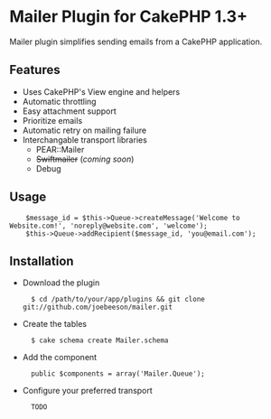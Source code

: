 # Mailer Plugin for CakePHP 1.3+

Mailer plugin simplifies sending emails from a CakePHP application.


## Features
 * Uses CakePHP's View engine and helpers
 * Automatic throttling
 * Easy attachment support
 * Prioritize emails
 * Automatic retry on mailing failure
 * Interchangable transport libraries
   * PEAR::Mailer
   * <strike>Swiftmailer</strike> (<em>coming soon</em>)
   * Debug

## Usage
        $message_id = $this->Queue->createMessage('Welcome to Website.com!', 'noreply@website.com', 'welcome');
        $this->Queue->addRecipient($message_id, 'you@email.com');

## Installation

* Download the plugin

        $ cd /path/to/your/app/plugins && git clone git://github.com/joebeeson/mailer.git

* Create the tables

        $ cake schema create Mailer.schema

* Add the component

        public $components = array('Mailer.Queue');

* Configure your preferred transport

        TODO

